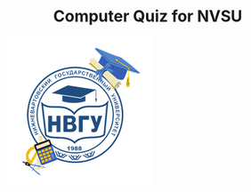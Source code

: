 <h1 align = "center">Computer Quiz for NVSU</h1>
<a href = "https://nvsu.ru/"><img src="/public/img/logoNVSU2.png"></a>